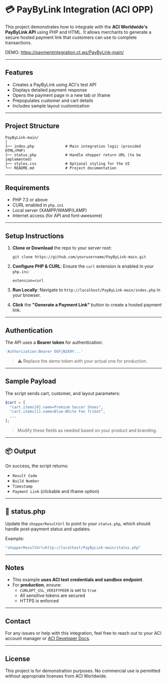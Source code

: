 
# 💳 PayByLink Integration (ACI OPP)

This project demonstrates how to integrate with the **ACI Worldwide's PayByLink API** using PHP and HTML. It allows merchants to generate a secure hosted payment link that customers can use to complete transactions.

DEMO: https://paymentintegration.ct.ws/PayByLink-main/

---

## Features

- Creates a PayByLink using ACI's test API
- Displays detailed payment response
- Opens the payment page in a new tab or iframe
- Prepopulates customer and cart details
- Includes sample layout customization

---

## Project Structure

```
PayByLink-main/
│
├── index.php              # Main integration logic (provided HTML/PHP)
├── status.php             # Handle shopper return URL (to be implemented)
├── styles.css             # Optional styling for the UI
└── README.md              # Project documentation
```

---

##  Requirements

- PHP 7.3 or above
- CURL enabled in `php.ini`
- Local server (XAMPP/WAMP/LAMP)
- Internet access (for API and font-awesome)

---

## Setup Instructions

1. **Clone or Download** the repo to your server root:
   ```
   git clone https://github.com/yourusername/PayByLink-main.git
   ```

2. **Configure PHP & CURL**:
   Ensure the `curl` extension is enabled in your `php.ini`:
   ```
   extension=curl
   ```

3. **Run Locally**:
   Navigate to `http://localhost/PayByLink-main/index.php` in your browser.

4. **Click** the **"Generate a Payment Link"** button to create a hosted payment link.

---

## Authentication

The API uses a **Bearer token** for authentication:

```php
'Authorization:Bearer OGFjN2E0Y...'
```

> ⚠️ Replace the demo token with your actual one for production.

---

## Sample Payload

The script sends cart, customer, and layout parameters:

```php
$cart = [
  "cart.items[0].name=Premium Soccer Shoes",
  "cart.items[1].name=Blue-White Fan Trikot",
  ...
];
```

> Modify these fields as needed based on your product and branding.

---

## 📦 Output

On success, the script returns:

- `Result Code`
- `Build Number`
- `Timestamp`
- `Payment Link` (clickable and iframe option)

---

## 📄 status.php

Update the `shopperResultUrl` to point to your `status.php`, which should handle post-payment status and updates.

Example:
```php
"shopperResultUrl=http://localhost/PayByLink-main/status.php"
```

---

##  Notes

- This example **uses ACI test credentials and sandbox endpoint**.
- For **production**, ensure:
  - `CURLOPT_SSL_VERIFYPEER` is set to `true`
  - All sensitive tokens are secured
  - HTTPS is enforced

---

## Contact

For any issues or help with this integration, feel free to reach out to your ACI account manager or [ACI Developer Docs](https://docs.oppwa.com/).

---

## License

This project is for demonstration purposes. No commercial use is permitted without appropriate licenses from ACI Worldwide.
